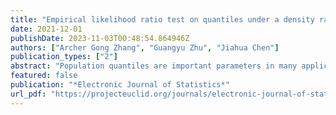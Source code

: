```yaml
---
title: "Empirical likelihood ratio test on quantiles under a density ratio model"
date: 2021-12-01
publishDate: 2023-11-03T00:48:54.864946Z
authors: ["Archer Gong Zhang", "Guangyu Zhu", "Jiahua Chen"]
publication_types: ["2"]
abstract: "Population quantiles are important parameters in many applications. Enthusiasm for the development of effective statistical inference procedures for quantiles and their functions has been high for the past decade. In this article, we study inference methods for quantiles when multiple samples from linked populations are available. The research problems we consider have a wide range of applications. For example, to study the evolution of the economic status of a country, economists monitor changes in the quantiles of annual household incomes, based on multiple survey datasets collected annually. Even with multiple samples, a routine approach would estimate the quantiles of different populations separately. Such approaches ignore the fact that these populations are linked and share some intrinsic latent structure. Recently, many researchers have advocated the use of the density ratio model (DRM) to account for this latent structure and have developed more efficient procedures based on pooled data. The nonparametric empirical likelihood (EL) is subsequently employed. Interestingly, there has been no discussion in this context of the EL-based likelihood ratio test (ELRT) for population quantiles. We explore the use of the ELRT for hypotheses concerning quantiles and confidence regions under the DRM. We show that the ELRT statistic has a chi-square limiting distribution under the null hypothesis. Simulation experiments show that the chi-square distributions approximate the finite-sample distributions well and lead to accurate tests and confidence regions. The DRM helps to improve statistical efficiency. We also give a real-data example to illustrate the efficiency of the proposed method."
featured: false
publication: "*Electronic Journal of Statistics*"
url_pdf: "https://projecteuclid.org/journals/electronic-journal-of-statistics/volume-15/issue-2/Empirical-likelihood-ratio-test-on-quantiles-under-a-density-ratio/10.1214/21-EJS1943.pdf"
---
```



